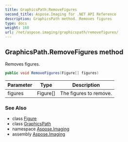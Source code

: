 ```yaml
---
title: GraphicsPath.RemoveFigures
second_title: Aspose.Imaging for .NET API Reference
description: GraphicsPath method. Removes figures
type: docs
weight: 160
url: /net/aspose.imaging/graphicspath/removefigures/
---
```

## GraphicsPath.RemoveFigures method

Removes figures.

```csharp
public void RemoveFigures(Figure[] figures)
```

| Parameter | Type | Description |
| --- | --- | --- |
| figures | Figure[] | The figures to remove. |

### See Also

* class [Figure](../../figure/)
* class [GraphicsPath](../)
* namespace [Aspose.Imaging](../../graphicspath/)
* assembly [Aspose.Imaging](../../../)


